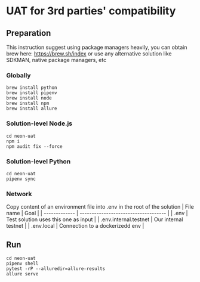 # UAT for 3rd parties' compatibility

## Preparation

This instruction suggest using package managers heavily, you can obtain brew here:
https://brew.sh/index
or use any alternative solution like SDKMAN, native package managers, etc

### Globally
```
brew install python
brew install pipenv
brew install node
brew install npm
brew install allure
```

### Solution-level Node.js
```
cd neon-uat
npm i
npm audit fix --force
```
### Solution-level Python
```
cd neon-uat
pipenv sync
```

### Network
Copy content of an environment file into .env in the root of the solution
| File name     | Goal                                 |
| ------------- | ------------------------------------ |
| .env          | Test solution uses this one as input |
| .env.internal.testnet  | Our internal testnet        |
| .env.local   | Connection to a dockerizedd env       |

## Run
```
cd neon-uat
pipenv shell
pytest -rP --alluredir=allure-results
allure serve
```
